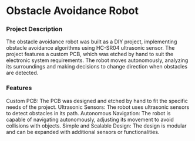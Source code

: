 # Obstacle Avoidance Robot

### Project Description
The obstacle avoidance robot was built as a DIY project, implementing obstacle avoidance algorithms using HC-SR04 ultrasonic sensor. The project features a custom PCB, which was etched by hand to suit the electronic system requirements. The robot moves autonomously, analyzing its surroundings and making decisions to change direction when obstacles are detected.

### Features
Custom PCB: The PCB was designed and etched by hand to fit the specific needs of the project.
Ultrasonic Sensors: The robot uses ultrasonic sensors to detect obstacles in its path.
Autonomous Navigation: The robot is capable of navigating autonomously, adjusting its movement to avoid collisions with objects.
Simple and Scalable Design: The design is modular and can be expanded with additional sensors or functionalities.
